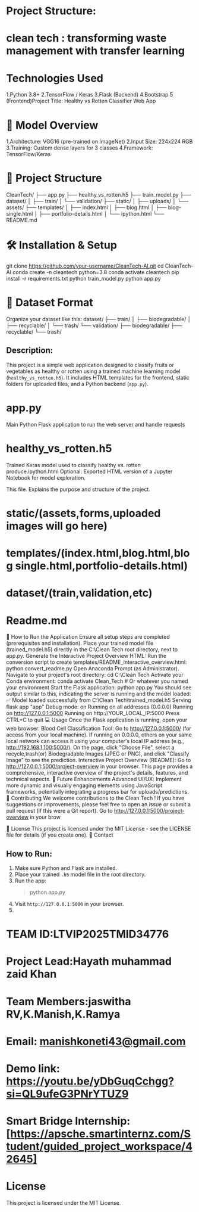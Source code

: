 # Project Structure:
# clean tech : transforming waste management with transfer learning

# Technologies Used
1.Python 3.8+
2.TensorFlow / Keras
3.Flask (Backend)
4.Bootstrap 5 (Frontend)Project Title: Healthy vs Rotten Classifier Web App

# 🧠 Model Overview
1.Architecture: VGG16 (pre-trained on ImageNet)
2.Input Size: 224x224 RGB
3.Training: Custom dense layers for 3 classes
4.Framework: TensorFlow/Keras
# 📁 Project Structure
CleanTech/
├── app.py
├── healthy_vs_rotten.h5
├── train_model.py
├── dataset/
│   ├── train/
│   └── validation/
├── static/
│   ├── uploads/
│   └── assets/
├── templates/
│   ├── index.html
│   ├── blog.html
│   ├── blog-single.html
│   ├── portfolio-details.html
│   └── ipython.html
└── README.md
# 🛠️ Installation & Setup
git clone https://github.com/your-username/CleanTech-AI.git
cd CleanTech-AI
conda create -n cleantech python=3.8
conda activate cleantech
pip install -r requirements.txt
python train_model.py
python app.py
# 🌱 Dataset Format
Organize your dataset like this:
dataset/
├── train/
│   ├── biodegradable/
│   ├── recyclable/
│   └── trash/
└── validation/
    ├── biodegradable/
    ├── recyclable/
    └── trash/
        
Description:
-------------
This project is a simple web application designed to classify fruits or vegetables as healthy or rotten using a trained machine learning model (`healthy_vs_rotten.h5`). It includes HTML templates for the frontend, static folders for uploaded files, and a Python backend (`app.py`).

# app.py
Main Python Flask application to run the web server and handle requests
# healthy_vs_rotten.h5
Trained Keras model used to classify healthy vs. rotten produce.ipython.html
Optional: Exported HTML version of a Jupyter Notebook for model exploration.

This file. Explains the purpose and structure of the project.
# static/(assets,forms,uploaded images will go here)
# templates/(index.html,blog.html,blog single.html,portfolio-details.html)
# dataset/(train,validation,etc)
# Readme.md
🚀 How to Run the Application Ensure all setup steps are completed (prerequisites and installation).
Place your trained model file (trained_model.h5) directly in the C:\Clean Tech root directory, next to app.py.
Generate the Interactive Project Overview HTML: Run the conversion script to create templates/README_interactive_overview.html:
python convert_readme.py
Open Anaconda Prompt (as Administrator).
Navigate to your project's root directory:
cd C:\Clean Tech
Activate your Conda environment:
conda activate Clean_Tech # Or whatever you named your environment
Start the Flask application:
python app.py
You should see output similar to this, indicating the server is running and the model loaded:
✅ Model loaded successfully from C:\Clean Tech\trained_model.h5
Serving flask app "app" 
Debug mode: on
Running on all addresses (0.0.0.0)
Running on http://127.0.0.1:5000
Running on http://YOUR_LOCAL_IP:5000 Press CTRL+C to quit
💻 Usage Once the Flask application is running, open your web browser:
Blood Cell Classification Tool:
Go to http://127.0.0.1:5000/ (for access from your local machine).
If running on 0.0.0.0, others on your same local network can access it using your computer's local IP address (e.g., http://192.168.1.100:5000/).
On the page, click "Choose File", select a recycle,trash(or) Biodegradable Images (JPEG or PNG), and click "Classify Image" to see the prediction.
Interactive Project Overview (README):
Go to http://127.0.0.1:5000/project-overview in your browser.
This page provides a comprehensive, interactive overview of the project's details, features, and technical aspects.
🔮 Future Enhancements Advanced UI/UX: Implement more dynamic and visually engaging elements using JavaScript frameworks, potentially integrating a progress bar for uploads/predictions.
🤝 Contributing We welcome contributions to the Clean Tech ! If you have suggestions or improvements, please feel free to open an issue or submit a pull request (if this were a Git report).
Go to http://127.0.0.1:5000/project-overview in your brow

📄 License This project is licensed under the MIT License - see the LICENSE file for details (if you create one).
📧 Contact

How to Run:
-----------
1. Make sure Python and Flask are installed.
2. Place your trained `.h5` model file in the root directory.
3. Run the app:
   > python app.py
4. Visit `http://127.0.0.1:5000` in your browser.
5.
# TEAM ID:LTVIP2025TMID34776
# Project Lead:Hayath muhammad zaid Khan
# Team Members:jaswitha RV,K.Manish,K.Ramya
# Email: manishkoneti43@gmail.com
# Demo link: https://youtu.be/yDbGuqCchgg?si=QL9ufeG3PNrYTUZ9
# Smart Bridge Internship: [https://apsche.smartinternz.com/Student/guided_project_workspace/42645]
# License
This project is licensed under the MIT License.
